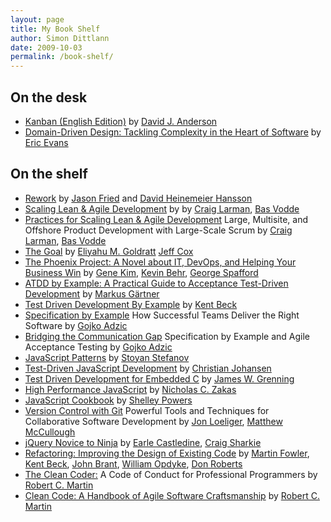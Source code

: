 ```yaml
---
layout: page
title: My Book Shelf
author: Simon Dittlann
date: 2009-10-03
permalink: /book-shelf/
---
```


## On the desk

* [Kanban (English Edition)](http://www.amazon.de/gp/product/B0057H2M70/ref=as_li_qf_sp_asin_il_tl?ie=UTF8&camp=1638&creative=6742&creativeASIN=B0057H2M70&linkCode=as2&tag=simondittl-21&linkId=QHBOIPRZLDYAIEAM) by [David J. Anderson](http://www.amazon.de/David-J.-Anderson/e/B004XUDW58/ref=ntt_athr_dp_pel_1)
* [Domain-Driven Design: Tackling Complexity in the Heart of Software](http://www.amazon.de/gp/product/B00794TAUG/ref=as_li_qf_sp_asin_il_tl?ie=UTF8&camp=1638&creative=6742&creativeASIN=B00794TAUG&linkCode=as2&tag=simondittl-21&linkId=QPC776ZLZG666ORN) by [Eric Evans](http://www.amazon.de/Eric-Evans/e/B001KDCO2I/ref=ntt_athr_dp_pel_1)

## On the shelf

* [Rework](http://www.amazon.de/gp/product/0307463745/ref=as_li_qf_sp_asin_il_tl?ie=UTF8&camp=1638&creative=6742&creativeASIN=0307463745&linkCode=as2&tag=simondittl-21&linkId=IG3GU4OMMP4R3ETO) by [Jason Fried](http://www.amazon.de/Jason-Fried/e/B002MQ13PQ/ref=dp_byline_cont_book_1) and [David Heinemeier Hansson](http://www.amazon.de/David-Heinemeier-Hansson/e/B001JS19Y8/ref=dp_byline_cont_book_2)
* [Scaling Lean & Agile Development](http://www.amazon.de/gp/product/B001PBSDIE/ref=as_li_qf_sp_asin_il_tl?ie=UTF8&camp=1638&creative=6742&creativeASIN=B001PBSDIE&linkCode=as2&tag=simondittl-21&linkId=FPPIOHO4G4WZMA73) by by [Craig Larman](http://www.amazon.com/Craig-Larman/e/B000APVUN6/ref=dp_byline_cont_book_1), [Bas Vodde](http://www.amazon.com/Bas-Vodde/e/B002BOFWB0/ref=dp_byline_cont_book_2) 
* [Practices for Scaling Lean & Agile Development](http://www.amazon.de/gp/product/B0046EDOYU/ref=as_li_qf_sp_asin_il_tl?ie=UTF8&camp=1638&creative=6742&creativeASIN=B0046EDOYU&linkCode=as2&tag=simondittl-21&linkId=R3OGDM42ECNA7QRV)
Large, Multisite, and Offshore Product Development with Large-Scale Scrum by [Craig Larman](http://www.amazon.com/Craig-Larman/e/B000APVUN6/ref=dp_byline_cont_book_1), [Bas Vodde](http://www.amazon.com/Bas-Vodde/e/B002BOFWB0/ref=dp_byline_cont_book_2)
* [The Goal](http://www.amazon.de/gp/product/0884271951/ref=as_li_qf_sp_asin_il_tl?ie=UTF8&camp=1638&creative=6742&creativeASIN=0884271951&linkCode=as2&tag=simondittl-21&linkId=GJTA5USXTZMDZTN5) by [Eliyahu M. Goldratt](http://www.amazon.com/Eliyahu-M.-Goldratt/e/B000APWH4C/ref=dp_byline_cont_book_1) [Jeff Cox](http://www.amazon.com/s/ref=dp_byline_sr_book_2?ie=UTF8&field-author=Jeff+Cox&search-alias=books&text=Jeff+Cox&sort=relevancerank)
* [The Phoenix Project: A Novel about IT, DevOps, and Helping Your Business Win](http://www.amazon.de/gp/product/0988262509/ref=as_li_qf_sp_asin_il_tl?ie=UTF8&camp=1638&creative=6742&creativeASIN=0988262509&linkCode=as2&tag=simondittl-21&linkId=FIE5WWEYMRRHGRW4) by [Gene Kim](http://www.amazon.com/Gene-Kim/e/B00AERCJ9E/ref=dp_byline_cont_book_1), [Kevin Behr](http://www.amazon.com/Kevin-Behr/e/B001JS6SXU/ref=dp_byline_cont_book_2), [George Spafford](http://www.amazon.com/George-Spafford/e/B0034PJ7UC/ref=dp_byline_cont_book_3)
* [ATDD by Example: A Practical Guide to Acceptance Test-Driven Development](http://www.amazon.de/gp/product/B008G1H3EG/ref=as_li_qf_sp_asin_il_tl?ie=UTF8&camp=1638&creative=6742&creativeASIN=B008G1H3EG&linkCode=as2&tag=simondittl-21&linkId=Q4TK3WFJLSUUTLR7) by [Markus Gärtner](http://www.amazon.de/Markus-G%C3%A4rtner/e/B007WCOJ9C/ref=ntt_athr_dp_pel_1)
* [Test Driven Development By Example](http://www.amazon.de/gp/product/0321146530/ref=as_li_qf_sp_asin_il_tl?ie=UTF8&camp=1638&creative=6742&creativeASIN=0321146530&linkCode=as2&tag=simondittl-21&linkId=SVCI56D4P7FE5QL2) by [Kent Beck](http://www.amazon.com/Kent-Beck/e/B000APC0EY/ref=dp_byline_cont_book_1)
* [Specification by Example](http://www.amazon.de/gp/product/1617290084/ref=as_li_qf_sp_asin_il_tl?ie=UTF8&camp=1638&creative=6742&creativeASIN=1617290084&linkCode=as2&tag=simondittl-21&linkId=IM2S7TCRMVAISCEK) How Successful Teams Deliver the Right Software by [Gojko Adzic](http://www.amazon.com/Gojko-Adzic/e/B006WFP38Q/ref=dp_byline_cont_book_1)
* [Bridging the Communication Gap](http://www.amazon.de/gp/product/B008YZ993W/ref=as_li_qf_sp_asin_il_tl?ie=UTF8&camp=1638&creative=6742&creativeASIN=B008YZ993W&linkCode=as2&tag=simondittl-21&linkId=DDMCBJY3NY3NR2YR) Specification by Example and Agile Acceptance Testing by [Gojko Adzic](http://www.amazon.com/Gojko-Adzic/e/B006WFP38Q/ref=dp_byline_cont_book_1)
* [JavaScript Patterns](http://www.amazon.de/gp/product/0596806752/ref=as_li_qf_sp_asin_il_tl?ie=UTF8&camp=1638&creative=6742&creativeASIN=0596806752&linkCode=as2&tag=simondittl-21&linkId=HANHUILRWWWASP2U) by [Stoyan Stefanov](http://www.amazon.com/Stoyan-Stefanov/e/B002BLXYIG/ref=dp_byline_cont_book_1)
* [Test-Driven JavaScript Development](http://www.amazon.de/gp/product/B004519O02/ref=as_li_qf_sp_asin_il_tl?ie=UTF8&camp=1638&creative=6742&creativeASIN=B004519O02&linkCode=as2&tag=simondittl-21&linkId=LNR7LNAXGGET7K6R) by [Christian Johansen](http://www.amazon.com/Christian-Johansen/e/B003WOOQ60/ref=dp_byline_cont_book_1)
* [Test Driven Development for Embedded C](http://www.amazon.de/gp/product/193435662X/ref=as_li_qf_sp_asin_il_tl?ie=UTF8&camp=1638&creative=6742&creativeASIN=193435662X&linkCode=as2&tag=simondittl-21&linkId=W5PJZMMJWFPE5DM4) by [James W. Grenning](http://www.amazon.com/James-W.-Grenning/e/B0064SR62C/ref=dp_byline_cont_book_1)
* [High Performance JavaScript](http://www.amazon.de/gp/product/059680279X/ref=as_li_qf_sp_asin_il_tl?ie=UTF8&camp=1638&creative=6742&creativeASIN=059680279X&linkCode=as2&tag=simondittl-21&linkId=2NHJ6NBOPWDLKG2C) by [Nicholas C. Zakas](http://www.amazon.com/Nicholas-C.-Zakas/e/B001IGUTOC/ref=dp_byline_cont_book_1)
* [JavaScript Cookbook](http://www.amazon.de/gp/product/0596806132/ref=as_li_qf_sp_asin_il_tl?ie=UTF8&camp=1638&creative=6742&creativeASIN=0596806132&linkCode=as2&tag=simondittl-21&linkId=WYUAV3EPKOKQ677C) by [Shelley Powers](http://www.amazon.com/Shelley-Powers/e/B001H6J2CS/ref=dp_byline_cont_book_1)
* [Version Control with Git](http://www.amazon.de/gp/product/1449316387/ref=as_li_qf_sp_asin_il_tl?ie=UTF8&camp=1638&creative=6742&creativeASIN=1449316387&linkCode=as2&tag=simondittl-21&linkId=F437L2LZDT3UDTYF) Powerful Tools and Techniques for Collaborative Software Development by [Jon Loeliger](http://www.amazon.com/Jon-Loeliger/e/B003X0CAK2/ref=dp_byline_cont_book_1), [Matthew McCullough](http://www.amazon.com/Matthew-McCullough/e/B007PY56GW/ref=dp_byline_cont_book_2)
* [jQuery Novice to Ninja](http://www.amazon.de/gp/product/B00BUW9Z1M/ref=as_li_qf_sp_asin_il_tl?ie=UTF8&camp=1638&creative=6742&creativeASIN=B00BUW9Z1M&linkCode=as2&tag=simondittl-21&linkId=7FO3L4JLUYRMW3HL) by [Earle Castledine](http://www.amazon.com/s/ref=dp_byline_sr_book_1?ie=UTF8&field-author=Earle+Castledine&search-alias=books&text=Earle+Castledine&sort=relevancerank), [Craig Sharkie](http://www.amazon.com/s/ref=dp_byline_sr_book_2?ie=UTF8&field-author=Craig+Sharkie&search-alias=books&text=Craig+Sharkie&sort=relevancerank)
* [Refactoring: Improving the Design of Existing Code](http://www.amazon.de/gp/product/0201485672/ref=as_li_qf_sp_asin_il_tl?ie=UTF8&camp=1638&creative=6742&creativeASIN=0201485672&linkCode=as2&tag=simondittl-21&linkId=I6AMCP2R5APDFLZJ) by [Martin Fowler](http://www.amazon.com/Martin-Fowler/e/B000AQ6PGM/ref=dp_byline_cont_book_1), [Kent Beck](http://www.amazon.com/Kent-Beck/e/B000APC0EY/ref=dp_byline_cont_book_2), [John Brant](http://www.amazon.com/s/ref=dp_byline_sr_book_3?ie=UTF8&field-author=John+Brant&search-alias=books&text=John+Brant&sort=relevancerank), [William Opdyke](http://www.amazon.com/s/ref=dp_byline_sr_book_4?ie=UTF8&field-author=William+Opdyke&search-alias=books&text=William+Opdyke&sort=relevancerank), [Don Roberts](http://www.amazon.com/s/ref=dp_byline_sr_book_5?ie=UTF8&field-author=Don+Roberts&search-alias=books&text=Don+Roberts&sort=relevancerank)
* [The Clean Coder:](http://www.amazon.de/gp/product/0137081073/ref=as_li_qf_sp_asin_il_tl?ie=UTF8&camp=1638&creative=6742&creativeASIN=0137081073&linkCode=as2&tag=simondittl-21&linkId=XVMLTMOXWBZYSB2G) A Code of Conduct for Professional Programmers by [Robert C. Martin](http://www.amazon.com/Robert-C.-Martin/e/B000APG87E/ref=dp_byline_cont_book_1)
* [Clean Code: A Handbook of Agile Software Craftsmanship](http://www.amazon.de/gp/product/0132350882/ref=as_li_qf_sp_asin_il_tl?ie=UTF8&camp=1638&creative=6742&creativeASIN=0132350882&linkCode=as2&tag=simondittl-21&linkId=WWDB6FCDU6RR3LXM) by [Robert C. Martin](http://www.amazon.com/Robert-C.-Martin/e/B000APG87E/ref=dp_byline_cont_book_1)







